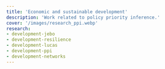 ```yaml
---
title: 'Economic and sustainable development'
description: 'Work related to policy priority inference.'
cover: '/images/research_ppi.webp'
research:
- development-jebo
- development-resilience
- development-lucas
- development-ppi
- development-networks
---
```

